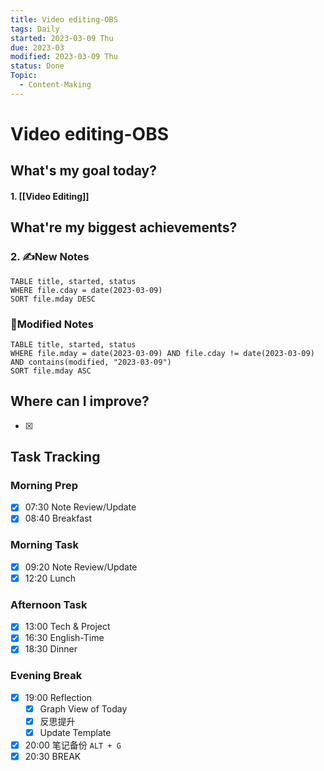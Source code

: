 ```yaml
---
title: Video editing-OBS
tags: Daily
started: 2023-03-09 Thu
due: 2023-03
modified: 2023-03-09 Thu
status: Done
Topic:
  - Content-Making
---
```

# Video editing-OBS
## What's my goal today?
#### 1. [[Video Editing]]

## What're my biggest achievements?
### 2. ✍️New Notes

```dataview
TABLE title, started, status
WHERE file.cday = date(2023-03-09)
SORT file.mday DESC
```

### 📝Modified Notes

```dataview
TABLE title, started, status
WHERE file.mday = date(2023-03-09) AND file.cday != date(2023-03-09) AND contains(modified, "2023-03-09")
SORT file.mday ASC
```

## Where can I improve?
- [x] 
## Task Tracking
### Morning Prep
- [x] 07:30 Note Review/Update
- [x] 08:40 Breakfast
### Morning Task
- [x] 09:20 Note Review/Update
- [x] 12:20 Lunch
### Afternoon Task
- [x] 13:00 Tech & Project
- [x] 16:30 English-Time
- [x] 18:30 Dinner
### Evening Break
- [x] 19:00 Reflection
	- [x] Graph View of Today
	- [x] 反思提升
	- [x] Update Template 
- [x] 20:00 笔记备份 `ALT + G`
- [x] 20:30 BREAK